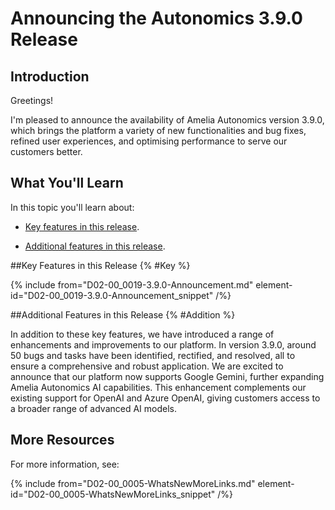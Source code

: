 # Announcing the Autonomics 3.9.0 Release

## Introduction

Greetings!

I'm pleased to announce the availability of Amelia Autonomics version 3.9.0, which brings the platform a variety of new functionalities and bug fixes, refined user experiences, and optimising performance to serve our customers better.

## What You'll Learn

In this topic you'll learn about:

* [Key features in this release](#Key).

* [Additional features in this release](#Addition).

##Key Features in this Release {% #Key %}

{% include from="D02-00_0019-3.9.0-Announcement.md" element-id="D02-00_0019-3.9.0-Announcement_snippet" /%}

##Additional Features in this Release {% #Addition %}

In addition to these key features, we have introduced a range of enhancements and improvements to our platform. In version 3.9.0, around 50 bugs and tasks have been identified, rectified, and resolved, all to ensure a comprehensive and robust application. We are excited to announce that our platform now supports Google Gemini, further expanding Amelia Autonomics AI capabilities. This enhancement complements our existing support for OpenAI and Azure OpenAI, giving customers access to a broader range of advanced AI models.

## More Resources

For more information, see:

{% include from="D02-00_0005-WhatsNewMoreLinks.md" element-id="D02-00_0005-WhatsNewMoreLinks_snippet" /%}


